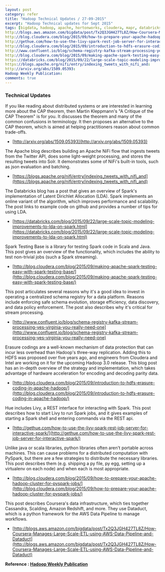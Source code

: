 ```yaml
---
layout: post
category: refer
title: "Hadoop Technical Updates / 27-09-2015"
excerpt: "Hadoop Technical updates for Sept 2015"
tags: [bigdata, hadoop, apache, hortonworks, cloudera, mapr, databricks, spark]
http://blogs.aws.amazon.com/bigdata/post/Tx2Q3JGH427TL8Z/How-Coursera-Manages-Large-Scale-ETL-using-AWS-Data-Pipeline-and-Dataduct:
http://blog.cloudera.com/blog/2015/09/how-to-prepare-your-apache-hadoop-cluster-for-pyspark-jobs/:
http://gethue.com/how-to-use-the-livy-spark-rest-job-server-for-interactive-spark/:
http://blog.cloudera.com/blog/2015/09/introduction-to-hdfs-erasure-coding-in-apache-hadoop/:
http://www.confluent.io/blog/schema-registry-kafka-stream-processing-yes-virginia-you-really-need-one:
http://blog.cloudera.com/blog/2015/09/making-apache-spark-testing-easy-with-spark-testing-base/:
https://databricks.com/blog/2015/09/22/large-scale-topic-modeling-improvements-to-lda-on-spark.html:
https://blogs.apache.org/nifi/entry/indexing_tweets_with_nifi_and:
http://arxiv.org/abs/1509.05393:
Hadoop Weekly Publication:
comments: true
---
```


### Technical Updates

If you like reading about distributed systems or are interested in learning more about the CAP theorem, then Martin Kleppmann's "A Critique of the CAP Theorem" is for you. It discusses the theorem and many of the common confusions in terminology. It then proposes an alternative to the CAP theorem, which is aimed at helping practitioners reason about common trade-offs.
 
- [http://arxiv.org/abs/1509.05393](http://arxiv.org/abs/1509.05393)
 
 
The Apache blog describes building an Apache NiFi flow that ingests tweets from the Twitter API, does some light-weight processing, and stores the resulting tweets into Solr. It demonstrates some of NiFi's built-in tools, such as json evaluation and batching.
 
- [https://blogs.apache.org/nifi/entry/indexing_tweets_with_nifi_and](https://blogs.apache.org/nifi/entry/indexing_tweets_with_nifi_and)
 
 
The Databricks blog has a post that gives an overview of Spark's implementation of Latent Dirichlet Allocation (LDA). Spark implements an online variant of the algorithm, which improves performance and scalability. The post links to example code on github and provides a number of tips for using LDA.
 
- [https://databricks.com/blog/2015/09/22/large-scale-topic-modeling-improvements-to-lda-on-spark.html](https://databricks.com/blog/2015/09/22/large-scale-topic-modeling-improvements-to-lda-on-spark.html)
 
 
Spark Testing Base is a library for testing Spark code in Scala and Java. This post gives an overview of the functionality, which includes the ability to test non-trivial jobs (such a Spark streaming).
 
- [http://blog.cloudera.com/blog/2015/09/making-apache-spark-testing-easy-with-spark-testing-base/](http://blog.cloudera.com/blog/2015/09/making-apache-spark-testing-easy-with-spark-testing-base/)
 
 
This post articulates several reasons why it's a good idea to invest in operating a centralized schema registry for a data platform. Reasons include enforcing safe schema evolution, storage efficiency, data discovery, and data policy enforcement. The post also describes why it's critical for stream processing.
 
- [http://www.confluent.io/blog/schema-registry-kafka-stream-processing-yes-virginia-you-really-need-one](http://www.confluent.io/blog/schema-registry-kafka-stream-processing-yes-virginia-you-really-need-one)
 
 
Erasure codings are a well-known mechanism of data protection that can incur less overhead than Hadoop's three-way replication. Adding this to HDFS was proposed over five years ago, and engineers from Cloudera and Intel are working on it for the upcoming Hadoop 3.0 release. This blog post has an in-depth overview of the strategy and implementation, which takes advantage of hardware acceleration for encoding and decoding parity data.
 
- [http://blog.cloudera.com/blog/2015/09/introduction-to-hdfs-erasure-coding-in-apache-hadoop/](http://blog.cloudera.com/blog/2015/09/introduction-to-hdfs-erasure-coding-in-apache-hadoop/)
 
 
Hue includes Livy, a REST interface for interacting with Spark. This post describes how to start Livy to run Spark jobs, and it gives examples of starting a Spark shell and entering commands via the REST api.
 
- [http://gethue.com/how-to-use-the-livy-spark-rest-job-server-for-interactive-spark/](http://gethue.com/how-to-use-the-livy-spark-rest-job-server-for-interactive-spark/)
 
 
Unlike java or scala libraries, python libraries often aren't portable across machines. This can cause problems for a distributed computation with PySpark, but there are a few strategies to distribute the necessary libraries. This post describes them (e.g. shipping a py file, py egg, setting up a virtualenv on each node) and when each is most appropriate.
 
- [http://blog.cloudera.com/blog/2015/09/how-to-prepare-your-apache-hadoop-cluster-for-pyspark-jobs/](http://blog.cloudera.com/blog/2015/09/how-to-prepare-your-apache-hadoop-cluster-for-pyspark-jobs/)
 
 
This post describes Coursera's data infrastructure, which ties together Cassandra, Scalding, Amazon Redshift, and more. They use Dataduct, which is a python framework for the AWS Data Pipeline to manage workflows.
 
- [http://blogs.aws.amazon.com/bigdata/post/Tx2Q3JGH427TL8Z/How-Coursera-Manages-Large-Scale-ETL-using-AWS-Data-Pipeline-and-Dataduct](http://blogs.aws.amazon.com/bigdata/post/Tx2Q3JGH427TL8Z/How-Coursera-Manages-Large-Scale-ETL-using-AWS-Data-Pipeline-and-Dataduct)


**Reference : [Hadoop Weekly Publication](http://hadoopweekly.com)**